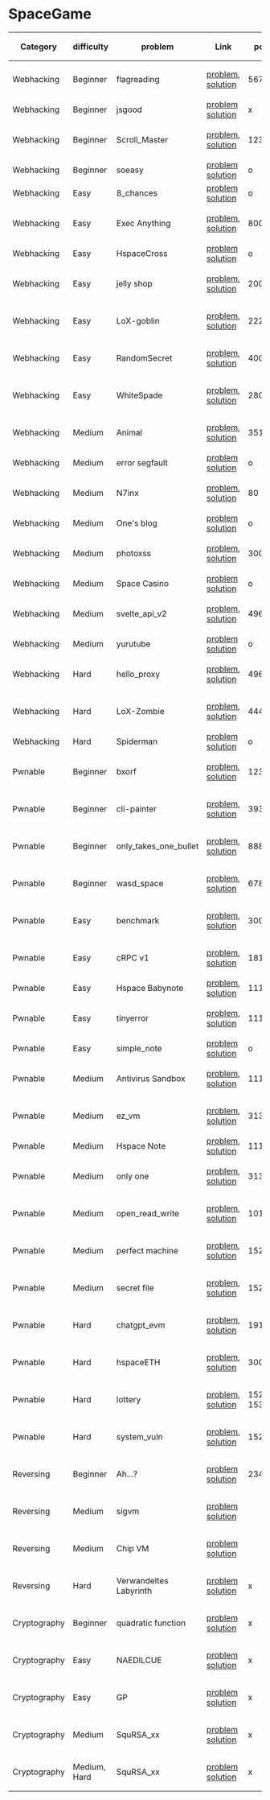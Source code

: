 # SpaceGame

|   Category   |  difficulty  |        problem         |                                      Link                                     |     port     |  server |    출제일시   |
|--------------|--------------|------------------------|-------------------------------------------------------------------------------|--------------|---------|---------------|
| Webhacking   | Beginner     | flagreading            | [problem][flagreading prob], [solution][flagreading sol]                      | 5678         | o       | 2024년 4월 #1 |
| Webhacking   | Beginner     | jsgood                 | [problem][jsgood prob] [solution][jsgood sol]                                 | x            | X       |               |
| Webhacking   | Beginner     | Scroll_Master          | [problem][Scroll_Master prob], [solution][Scroll_Master sol]                  | 12312        | o       | 2024년 5월 #1 |
| Webhacking   | Beginner     | soeasy                 | [problem][soeasy prob] [solution][soeasy sol]                                 | o            | 8000    |               |
| Webhacking   | Easy         | 8_chances              | [problem][8_chances prob] [solution][8_chances sol]                           | o            | 10000   |               |
| Webhacking   | Easy         | Exec Anything          | [problem][Exec Anything prob], [solution][Exec Anything sol]                  | 8000         | o       | 2024년 5월 #1 |
| Webhacking   | Easy         | HspaceCross            | [problem][HspaceCross prob] [solution][HspaceCross sol]                       | o            | 5000    |               |
| Webhacking   | Easy         | jelly shop             | [problem][jelly shop prob], [solution][jelly shop sol]                        | 2007         | o       | 2024년 5월 #1 |
| Webhacking   | Easy         | LoX-goblin             | [problem][LoX-goblin prob], [solution][LoX-goblin sol]                        | 22222        | o       | 2024년 5월 #1 |
| Webhacking   | Easy         | RandomSecret           | [problem][RandomSecret prob], [solution][RandomSecret sol]                    | 4000         | o       | 2024년 4월 #1 |
| Webhacking   | Easy         | WhiteSpade             | [problem][WhiteSpade prob], [solution][WhiteSpade sol]                        | 28000        | o       | 2024년 6월 #1 |
| Webhacking   | Medium       | Animal                 | [problem][Animal prob], [solution][Animal sol]                                | 35135        | o       | 2024년 6월 #1 |
| Webhacking   | Medium       | error segfault         | [problem][error segfault prob] [solution][error segfault sol]                 | o            | 2222:80 |               |
| Webhacking   | Medium       | N7inx                  | [problem][N7inx prob], [solution][N7inx sol]                                  | 80           | o       | 2024년 5월 #1 |
| Webhacking   | Medium       | One\'s blog            | [problem][One's blog prob] [solution][One's blog sol]                         | o            | 3000    |               |
| Webhacking   | Medium       | photoxss               | [problem][photoxss prob], [solution][photoxss sol]                            | 3000         | o       | 2024년 4월 #1 |
| Webhacking   | Medium       | Space Casino           | [problem][Space Casino prob] [solution][Space Casino sol]                     | o            | 5000    |               |
| Webhacking   | Medium       | svelte_api_v2          | [problem][svelte_api_v2 prob], [solution][svelte_api_v2 sol]                  | 49614        | o       | 2024년 5월 #1 |
| Webhacking   | Medium       | yurutube               | [problem][yurutube prob] [solution][yurutube sol]                             | o            | 44444   |               |
| Webhacking   | Hard         | hello_proxy            | [problem][hello_proxy prob], [solution][hello_proxy sol]                      | 49621        | o       | 2024년 5월 #1 |
| Webhacking   | Hard         | LoX-Zombie             | [problem][LoX-Zombie prob], [solution][LoX-Zombie sol]                        | 44444        | o       | 2024년 5월 #1 |
| Webhacking   | Hard         | Spiderman              | [problem][Spiderman prob] [solution][Spiderman sol]                           | o            | 44444   |               |
| Pwnable      | Beginner     | bxorf                  | [problem][bxorf prob], [solution][bxorf sol]                                  | 12345        | o       | 2025년 1월    |
| Pwnable      | Beginner     | cli-painter            | [problem][cli-painter prob], [solution][cli-painter sol]                      | 39393        | o       | 2024년 4월 #1 |
| Pwnable      | Beginner     | only_takes_one_bullet  | [problem][only_takes_one_bullet prob], [solution][only_takes_one_bullet sol]  | 8888         | o       | 2024년 5월 #2 |
| Pwnable      | Beginner     | wasd_space             | [problem][wasd_space prob], [solution][wasd_space sol]                        | 6789         | o       | 2024년 5월 #2 |
| Pwnable      | Easy         | benchmark              | [problem][benchmark prob], [solution][benchmark sol]                          | 30030        | o       | 2024년 5월 #2 |
| Pwnable      | Easy         | cRPC v1                | [problem][cRPC v1 prob], [solution][cRPC v1 sol]                              | 18181        | o       | 2024년 5월 #2 |
| Pwnable      | Easy         | Hspace Babynote        | [problem][Hspace Babynote prob], [solution][Hspace Babynote sol]              | 11111        | o       | 2024 HCTF     |
| Pwnable      | Easy         | tinyerror              | [problem][tinyerror prob], [solution][tinyerror sol]                          | 11115        | o       | 2025년 1월    |
| Pwnable      | Easy         | simple_note            | [problem][simple_note prob] [solution][simple_note sol]                       | o            | 15252   |               |
| Pwnable      | Medium       | Antivirus Sandbox      | [problem][Antivirus Sandbox prob], [solution][Antivirus Sandbox sol]          | 11111        | o       | 2024년 6월 #1 |
| Pwnable      | Medium       | ez_vm                  | [problem][ez_vm prob], [solution][ez_vm sol]                                  | 31337        | o       | 2025년 1월    |
| Pwnable      | Medium       | Hspace Note            | [problem][Hspace Note prob], [solution][Hspace Note sol]                      | 11112        | o       | 2024 HCTF     |
| Pwnable      | Medium       | only one               | [problem][only one prob], [solution][only one sol]                            | 31337        | o       | 2024년 4월 #1 |
| Pwnable      | Medium       | open_read_write        | [problem][open_read_write prob], [solution][open_read_write sol]              | 10101        | o       | 2024년 5월 #2 |
| Pwnable      | Medium       | perfect machine        | [problem][perfect machine prob], [solution][perfect machine sol]              | 15252        | o       | 2025년 1월    |
| Pwnable      | Medium       | secret file            | [problem][secret file prob], [solution][secret file sol]                      | 15252        | o       | 2024년 5월 #2 |
| Pwnable      | Hard         | chatgpt_evm            | [problem][chatgpt_evm prob], [solution][chatgpt_evm sol]                      | 19191        | o       | 2024년 5월 #2 |
| Pwnable      | Hard         | hspaceETH              | [problem][hspaceETH prob], [solution][hspaceETH sol]                          | 30031        | o       | 2024년 5월 #2 |
| Pwnable      | Hard         | lottery                | [problem][lottery prob], [solution][lottery sol]                              | 15252, 15353 | o       | 2024년 4월 #1 |
| Pwnable      | Hard         | system_vuln            | [problem][system_vuln prob], [solution][system_vuln sol]                      | 15252        | o       | 2024년 6월 #1 |
| Reversing    | Beginner     | Ah...?                 | [problem][Ah...? prob] [solution][Ah...? sol]                                 | 2346         | x       | 2024년 6월 #1 |
| Reversing    | Medium       | sigvm                  | [problem][sigvm prob] [solution][sigvm sol]                                   |              | X       | 2024년 4월 #1 |
| Reversing    | Medium       | Chip VM                | [problem][Chip VM prob] [solution][Chip VM sol]                               |              | X       | 2024년 4월 #1 |
| Reversing    | Hard         | Verwandeltes Labyrinth | [problem][Verwandeltes Labyrinth prob] [solution][Verwandeltes Labyrinth sol] | x            | X       | 2024년 4월 #1 |
| Cryptography | Beginner     | quadratic function     | [problem][quadratic function prob] [solution][quadratic function sol]         | x            | X       | 2024년 4월 #1 |
| Cryptography | Easy         | NAEDILCUE              | [problem][NAEDILCUE prob] [solution][NAEDILCUE sol]                           | x            | null    | 2024년 4월 #1 |
| Cryptography | Easy         | GP                     | [problem][GP prob] [solution][GP sol]                                         | x            | X       | 2024년 6월 #1 |
| Cryptography | Medium       | SquRSA_xx              | [problem][SquRSA_xx prob] [solution][SquRSA_xx sol]                           | x            | null    | 2024년 6월 #1 |
| Cryptography | Medium, Hard | SquRSA_xx              | [problem][SquRSA_xx_H prob] [solution][SquRSA_xx_H sol]                       | x            | null    | 2024년 4월 #1 |



<!-- Webhacking -->

[flagreading prob]: ./problems/Webhacking/Beginner/flagreading
[flagreading sol]: ./solutions/Webhacking/Beginner/flagreading

[Scroll_Master prob]: ./problems/Webhacking/Beginner/Scroll_Master
[Scroll_Master sol]: ./solutions/Webhacking/Beginner/Scroll_Master

[Exec Anything prob]: ./problems/Webhacking/Easy/Exec_Anything
[Exec Anything sol]: ./solutions/Webhacking/Easy/Exec_Anything

[jelly shop prob]: ./problems/Webhacking/Easy/jelly_shop
[jelly shop sol]: ./solutions/Webhacking/Easy/jelly_shop

[LoX-goblin prob]: ./problems/Webhacking/Easy/LoX-goblin
[LoX-goblin sol]: ./solutions/Webhacking/Easy/LoX-goblin

[RandomSecret prob]: ./problems/Webhacking/Easy/RandomSecret
[RandomSecret sol]: ./solutions/Webhacking/Easy/RandomSecret

[WhiteSpade prob]: ./problems/Webhacking/Easy/WhiteSpade
[WhiteSpade sol]: ./solutions/Webhacking/Easy/WhiteSpade

[hello_proxy prob]: ./problems/Webhacking/Hard/hello_proxy
[hello_proxy sol]: ./solutions/Webhacking/Hard/hello_proxy

[LoX-Zombie prob]: ./problems/Webhacking/Hard/LoX-Zombie
[LoX-Zombie sol]: ./solutions/Webhacking/Hard/LoX-Zombie

[Animal prob]: ./problems/Webhacking/Medium/Animal
[Animal sol]: ./solutions/Webhacking/Medium/Animal

[N7inx prob]: ./problems/Webhacking/Medium/N7inx
[N7inx sol]: ./solutions/Webhacking/Medium/N7inx

[photoxss prob]: ./problems/Webhacking/Medium/photoxss
[photoxss sol]: ./solutions/Webhacking/Medium/photoxss

[svelte_api_v2 prob]: ./problems/Webhacking/Medium/svelte_api_v2
[svelte_api_v2 sol]: ./solutions/Webhacking/Medium/svelte_api_v2

[Space Casino prob]: ./problems/Webhacking/Medium/Space_Casino
[Space Casino sol]: ./solutions/Webhacking/Medium/Space_Casino

[yurutube prob]: ./problems/Webhacking/Medium/yurutube
[yurutube sol]: ./solutions/Webhacking/Medium/yurutube

[error segfault prob]: ./problems/Webhacking/Medium/error_segfault
[error segfault sol]: ./solutions/Webhacking/Medium/error_segfault

[Spiderman prob]: ./problems/Webhacking/Hard/Spiderman
[Spiderman sol]: ./solutions/Webhacking/Hard/Spiderman

[8_chances prob]: ./problems/Webhacking/Easy/8_chances
[8_chances sol]: ./solutions/Webhacking/Easy/8_chances

[HspaceCross prob]: ./problems/Webhacking/Easy/HspaceCross
[HspaceCross sol]: ./solutions/Webhacking/Easy/HspaceCross

[One's blog prob]: ./problems/Webhacking/Medium/One\'s_blog
[One's blog sol]: ./solutions/Webhacking/Medium/One\'s_blog

<!-- Pwnable -->
[bxorf prob]: ./problems/Pwnable/Beginner/bxorf
[bxorf sol]: ./solutions/Pwnable/Beginner/bxorf

[cli-painter prob]: ./problems/Pwnable/Beginner/cli-painter
[cli-painter sol]: ./solutions/Pwnable/Beginner/cli-painter

[only_takes_one_bullet prob]: ./problems/Pwnable/Beginner/only_takes_one_bullet
[only_takes_one_bullet sol]: ./solutions/Pwnable/Beginner/only_takes_one_bullet

[wasd_space prob]: ./problems/Pwnable/Beginner/wasd_space
[wasd_space sol]: ./solutions/Pwnable/Beginner/wasd_space

[benchmark prob]: ./problems/Pwnable/Easy/benchmark
[benchmark sol]: ./solutions/Pwnable/Easy/benchmark

[cRPC v1 prob]: ./problems/Pwnable/Easy/cRPC_v1
[cRPC v1 sol]: ./solutions/Pwnable/Easy/cRPC_v1

[Hspace Babynote prob]: ./problems/Pwnable/Easy/Hspace_Babynote
[Hspace Babynote sol]: ./solutions/Pwnable/Easy/Hspace_Babynote

[tinyerror prob]: ./problems/Pwnable/Easy/tinyerror
[tinyerror sol]: ./solutions/Pwnable/Easy/tinyerror

[simple_note prob]: ./problems/Pwnable/Easy/simple_note
[simple_note sol]: ./solutions/Pwnable/Easy/simple_note

[Antivirus Sandbox prob]: ./problems/Pwnable/Medium/Antivirus_Sandbox
[Antivirus Sandbox sol]: ./solutions/Pwnable/Medium/Antivirus_Sandbox

[ez_vm prob]: ./problems/Pwnable/Medium/ez_vm
[ez_vm sol]: ./solutions/Pwnable/Medium/ez_vm

[Hspace Note prob]: ./problems/Pwnable/Medium/Hspace_Note
[Hspace Note sol]: ./solutions/Pwnable/Medium/Hspace_Note

[only one prob]: ./problems/Pwnable/Medium/only_one
[only one sol]: ./solutions/Pwnable/Medium/only_one

[open_read_write prob]: ./problems/Pwnable/Medium/open_read_write
[open_read_write sol]: ./solutions/Pwnable/Medium/open_read_write

[perfect machine prob]: ./problems/Pwnable/Medium/perfect_machine
[perfect machine sol]: ./solutions/Pwnable/Medium/perfect_machine

[secret file prob]: ./problems/Pwnable/Medium/secret_file
[secret file sol]: ./solutions/Pwnable/Medium/secret_file

[chatgpt_evm prob]: ./problems/Pwnable/Hard/chatgpt_evm
[chatgpt_evm sol]: ./solutions/Pwnable/Hard/chatgpt_evm

[hspaceETH prob]: ./problems/Pwnable/Hard/hspaceETH
[hspaceETH sol]: ./solutions/Pwnable/Hard/hspaceETH

[lottery prob]: ./problems/Pwnable/Hard/lottery
[lottery sol]: ./solutions/Pwnable/Hard/lottery

[system_vuln prob]: ./problems/Pwnable/Hard/system_vuln
[system_vuln sol]: ./solutions/Pwnable/Hard/system_vuln

<!-- Reversing -->

[Ah...? prob]: ./problems/Reversing/Beginner/ah,,,?
[Ah...? sol]: ./solutions/Reversing/Beginner/ah,,,?
<!-- . -> , -->

[sigvm prob]: ./problems/Reversing/Medium/sigvm
[sigvm sol]: ./solutions/Reversing/Medium/sigvm

[Chip VM prob]: ./problems/Reversing/Medium/Chip_VM
[Chip VM sol]: ./solutions/Reversing/Medium/Chip_VM

[Verwandeltes Labyrinth prob]: ./problems/Reversing/Hard/Verwandeltes_Labyrinth
[Verwandeltes Labyrinth sol]: ./solutions/Reversing/Hard/Verwandeltes_Labyrinth


<!-- Cryptography -->
[quadratic function prob]: ./problems/Cryptography/Beginner/quadratic_function
[quadratic function sol]: ./solutions/Cryptography/Beginner/quadratic_function

[NAEDILCUE prob]: ./problems/Cryptography/Easy/NAEDILCUE
[NAEDILCUE sol]: ./solutions/Cryptography/Easy/NAEDILCUE

[GP prob]: ./problems/Cryptography/Easy/GP
[GP sol]: ./solutions/Cryptography/Easy/GP

[SquRSA_xx prob]: ./problems/Cryptography/Medium/SquRSA_xx
[SquRSA_xx sol]: ./solutions/Cryptography/Medium/SquRSA_xx

[SquRSA_xx_H prob]: ./problems/Cryptography/Hard/SquRSA_xx
[SquRSA_xx_H sol]: ./solutions/Cryptography/Hard/SquRSA_xx

<!-- google -->
[soeasy prob]: ./problems/Webhacking/Beginner/soeasy
[soeasy sol]: ./solutions/Webhacking/Beginner/soeasy

[jsgood prob]: ./problems/Webhacking/Beginner/jsgood
[jsgood sol]: ./solutions/Webhacking/Beginner/jsgood

<!-- 이거 포너 -->




[asdf prob]: http://google.com
[asdf sol]: http://google.com

